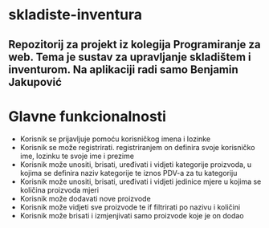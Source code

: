 # skladiste-inventura
Repozitorij za projekt iz kolegija Programiranje za web. Tema je sustav za upravljanje skladištem i inventurom. Na aplikaciji radi samo Benjamin Jakupović
---
# Glavne funkcionalnosti
- Korisnik se prijavljuje pomoću korisničkog imena i lozinke
- Korisnik se može registrirati. registriranjem on definira svoje korisničko ime, lozinku te svoje ime i prezime
- Korisnik može unositi, brisati, uređivati i vidjeti kategorije proizvoda, u kojima se definira naziv kategorije te iznos PDV-a za tu kategoriju
- Korisnik može unositi, brisati, uređivati i vidjeti jedinice mjere u kojima se količina proizvoda mjeri
- Korisnik može dodavati nove proizvode
- Korisnik može vidjeti sve proizvode te if filtrirati po nazivu i količini
- Korisnik može brisati i izmjenjivati samo proizvode koje je on dodao

